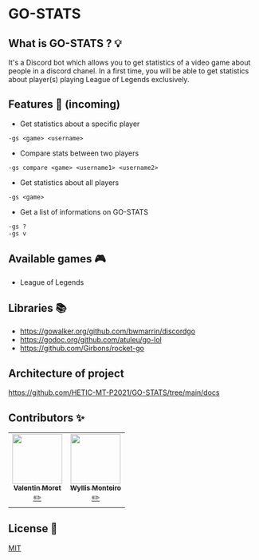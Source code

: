# GO-STATS

## What is GO-STATS ? 💡

It's a Discord bot which allows you to get statistics of a video game about people in a discord chanel. In a first time, you will be able to get statistics about player(s) playing League of Legends exclusively.

## Features 📘 (incoming)

- Get statistics about a specific player 

`-gs <game> <username>`

- Compare stats between two players

`-gs compare <game> <username1> <username2>`

- Get statistics about all players

`-gs <game>`

- Get a list of informations on GO-STATS

`-gs ?` </br>
`-gs v`

## Available games 🎮

- League of Legends

## Libraries 📚
- https://gowalker.org/github.com/bwmarrin/discordgo
- https://godoc.org/github.com/atuleu/go-lol
- https://github.com/Girbons/rocket-go

## Architecture of project
https://github.com/HETIC-MT-P2021/GO-STATS/tree/main/docs

## Contributors ✨

<table>
  <tr>
    <td align="center"><a href="https://github.com/valmrt77"><img src="https://avatars0.githubusercontent.com/u/36480710?v=4" width="100px;" alt=""/><br /><sub><b>Valentin Moret</b></sub></a><br /><a href="https://github.com/HETIC-MT-P2021/GO-STATS/commits?author=valmrt77" title="Developper">✏️</a></td>
    <td align="center"><a href="https://github.com/wyllisMonteiro"><img src="https://avatars2.githubusercontent.com/u/36091415?s=400&v=4" width="100px;" alt=""/><br /><sub><b>Wyllis Monteiro</b></sub></a><br /><a href="https://github.com/HETIC-MT-P2021/GO-STATS/commits?author=wyllismonteiro" title="Developper">✏️</a>
  </tr>
</table>

## License 📑
[MIT](https://github.com/HETIC-MT-P2021/GO-STATS/blob/main/LICENSE)
